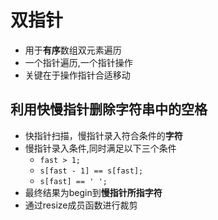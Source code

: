 # 双指针

- 用于**有序**数组双元素遍历
- 一个指针遍历,一个指针操作
- 关键在于操作指针合适移动

## 利用快慢指针删除字符串中的空格

- 快指针扫描，慢指针录入符合条件的**字符**
- 慢指针录入条件,同时满足以下三个条件
  - `fast > 1;`
  - `s[fast - 1] == s[fast];`
  - `s[fast] == ' ';`
- 最终结果为begin到**慢指针所指字符**
- 通过resize成员函数进行裁剪
